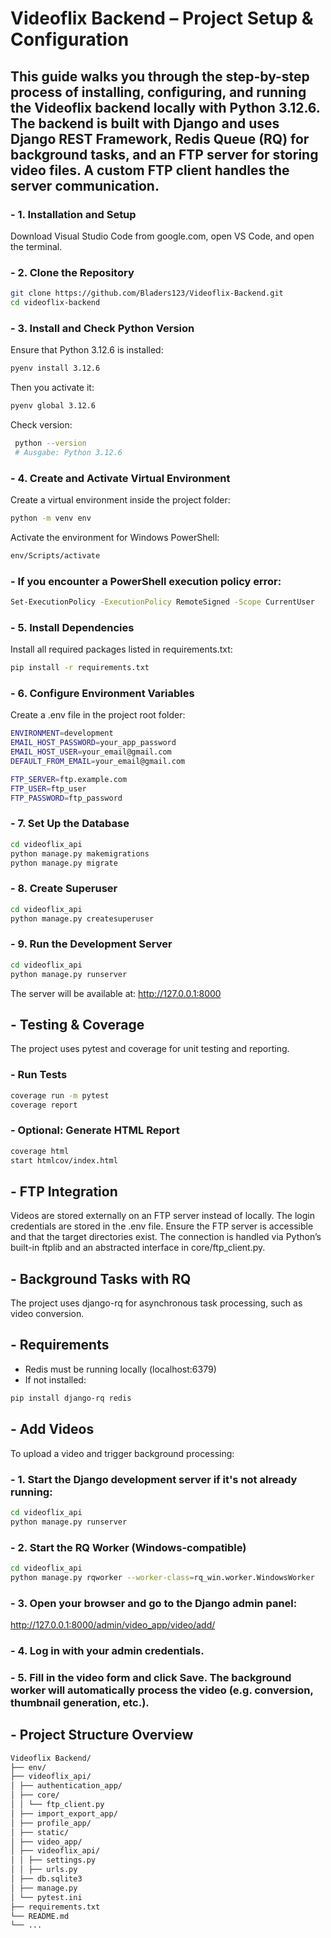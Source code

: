 # Videoflix Backend – Project Setup & Configuration

## This guide walks you through the step-by-step process of installing, configuring, and running the Videoflix backend locally with Python 3.12.6. The backend is built with Django and uses Django REST Framework, Redis Queue (RQ) for background tasks, and an FTP server for storing video files. A custom FTP client handles the server communication.


### - 1. Installation and Setup
  Download Visual Studio Code from google.com, open VS Code, and open the terminal.

### - 2. Clone the Repository
  ```bash
  git clone https://github.com/Bladers123/Videoflix-Backend.git
  cd videoflix-backend
  ``` 
  
### - 3. Install and Check Python Version
  Ensure that Python 3.12.6 is installed:
  ```bash
  pyenv install 3.12.6
  ``` 

  Then you activate it:
   ```bash
   pyenv global 3.12.6
   ```

  Check version:
   ```bash
    python --version
    # Ausgabe: Python 3.12.6
   ```

### - 4. Create and Activate Virtual Environment
  Create a virtual environment inside the project folder:
  ```bash
  python -m venv env
  ```
 Activate the environment for Windows PowerShell:
   ```bash
   env/Scripts/activate
   ```

### - If you encounter a PowerShell execution policy error:
   ```bash
   Set-ExecutionPolicy -ExecutionPolicy RemoteSigned -Scope CurrentUser
   ```

### - 5. Install Dependencies
  Install all required packages listed in requirements.txt:
  ```bash
  pip install -r requirements.txt
  ```

### - 6. Configure Environment Variables
Create a .env file in the project root folder:
  ```bash
  ENVIRONMENT=development
  EMAIL_HOST_PASSWORD=your_app_password
  EMAIL_HOST_USER=your_email@gmail.com
  DEFAULT_FROM_EMAIL=your_email@gmail.com
  
  FTP_SERVER=ftp.example.com
  FTP_USER=ftp_user
  FTP_PASSWORD=ftp_password
  ```

### - 7. Set Up the Database
  ```bash
  cd videoflix_api
  python manage.py makemigrations
  python manage.py migrate
  ```

### - 8. Create Superuser
   ```bash
  cd videoflix_api
   python manage.py createsuperuser
   ```
  
### - 9. Run the Development Server
  ```bash
  cd videoflix_api
  python manage.py runserver
  ```
  The server will be available at: http://127.0.0.1:8000




  

## - Testing & Coverage
The project uses pytest and coverage for unit testing and reporting.

### - Run Tests
  ```bash
  coverage run -m pytest
  coverage report
  ```

### - Optional: Generate HTML Report
  ```bash
  coverage html
  start htmlcov/index.html
  ```


## - FTP Integration
Videos are stored externally on an FTP server instead of locally.
The login credentials are stored in the .env file. Ensure the FTP server is accessible and that the target directories exist. The connection is handled via Python’s built-in ftplib and an abstracted interface in core/ftp_client.py.

## - Background Tasks with RQ
The project uses django-rq for asynchronous task processing, such as video conversion.

## - Requirements
- Redis must be running locally (localhost:6379)
- If not installed:
 ```bash
 pip install django-rq redis
 ```

## - Add Videos
To upload a video and trigger background processing:

### - 1. Start the Django development server if it's not already running:
  ```bash
  cd videoflix_api
  python manage.py runserver
  ```

### - 2. Start the RQ Worker (Windows-compatible)
 ```bash
 cd videoflix_api
 python manage.py rqworker --worker-class=rq_win.worker.WindowsWorker
 ```

### - 3. Open your browser and go to the Django admin panel:
http://127.0.0.1:8000/admin/video_app/video/add/

### - 4. Log in with your admin credentials.

### - 5. Fill in the video form and click Save. The background worker will automatically process the video (e.g. conversion, thumbnail generation, etc.).

## - Project Structure Overview
  ```bash
  Videoflix Backend/
  ├── env/
  ├── videoflix_api/
  │ ├── authentication_app/
  │ ├── core/
  │ │ └── ftp_client.py
  │ ├── import_export_app/
  │ ├── profile_app/
  │ ├── static/
  │ ├── video_app/
  │ ├── videoflix_api/
  │ │ ├── settings.py
  │ │ ├── urls.py
  │ ├── db.sqlite3
  │ ├── manage.py
  │ └── pytest.ini
  ├── requirements.txt
  └── README.md
  └── ...
   ```






